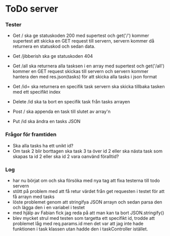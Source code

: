 # ToDo server

### Tester
- Get / ska ge statuskoden 200
med supertest och get('/') kommer supertest att skicka en GET request till servern, servern kommer då returnera en statuskod och sedan data.

- Get /jibberish ska ge statuskoden 404

- Get /all ska returnera alla tasksen i en array
med supertest och get('/all') kommer en GET request skickas till servern och servern kommer hantera den med res.json(tasks) för att skicka alla tasks i json format

- Get /id= ska returnera en specifik task
servern ska skicka tillbaka tasken med ett specifikt index

- Delete /id ska ta bort en specifik task från tasks arrayen
- Post / ska appenda en task till slutet av array'n
- Put /id ska ändra en tasks JSON 

### Frågor för framtiden
- Ska alla tasks ha ett unikt id?
- Om task 2 blir borttagen ska task 3 ta över id 2 eller ska nästa task som skapas ta id 2 eller ska id 2 vara oanvänd föralltid?

### Log
- har nu börjat om och ska försöka med nya tag att fixa testerna till todo servern
- stött på problem med att få retur värdet från get requesten i testet för att få arrayn med tasks
- löste problemet genom att stringifya JSON arrayn och sedan parsa den och lägga den i en variabel i testet
- med hjälp av Fabian fick jag reda på att man kan ta bort JSON.stringify()
- blev mycket strul med testen som targetta ett specifikt id, trodde att problemet låg med req.params.id men det var att jag inte hade funktionen i task klassen utan hadde den i taskController istället.